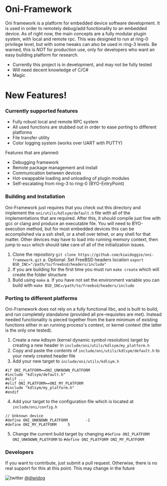 # Oni-Framework


Oni framework is a platform for embedded device software development. It is used in order to remotely debug/add functionality to an embedded device. As of right now, the main concepts are a fully modular plugin system, with local and remote rpc. This was designed to run at ring-0 privilege level, but with some tweaks can also be used in ring-3 levels. Be warned, this is *NOT* for production use, only for developers who want an easy building platform for research.

  - Currently this project is in development, and may not be fully tested
  - Will need decent knowledge of C/C#
  - Magic

# New Features!

### Currently supported features

  - Fully robust local and remote RPC system
  - All used functions are stubbed out in order to ease porting to different platforms
  - File transfer utility
  - Color logging system (works over UART with PUTTY)

Features that are planned:
  - Debugging framework
  - Remote package management and install
  - Communication between devices
  - Hot-swappable loading and unloading of plugin modules
  - Self-escalating from ring-3 to ring-0 (BYO-EntryPoint)

### Building and Installation

Oni-Framework just requires that you check out this directory and implement the `oni/utils/kdlsym/default.h` file with all of the implementations that are required. After this, it should compile just fine with gcc or clang and produce an executable file. You will need to BYO-execution method, but for most embedded devices this can be accomplished via a ssh shell, or a shell over telnet, or any shell for that matter. Other devices may have to load into running memory context, then jump to `main` which should take care of all of the initialization issues.

1. Clone the repository `git clone https://github.com/kiwidoggie/oni-framework.git`
    a. Optional: Set FreeBSD headers location `export BSD_INC="/path/to/freebsd/headers/include"`
2. If you are building for the first time you must run `make create` which will create the folder structure
3. Build using `make`
    a. If you have not set the environment variable you can build with `make BSD_INC=/path/to/freebsd/headers/include`

### Porting to different platforms
Oni-Framework does not rely on a fully functional libc, and is built to build, and run completely standalone (provided all pre-requisites are met). Instead needed functionality is pieced together from the bare minimum of existing functions either in an running process's context, or kernel context (the latter is the only one tested).

1. Create a new kdlsym (kernel dynamic symbol resolution) target by creating a new header in `include/oni/utils/kdlsym/my_platform.h`
2. Copy and paste the *contents* of `include/oni/utils/kdlsym/default.h` to your newly created header file
3. Add your new target to `include/oni/utils/kdlsym.h`

```
#if ONI_PLATFORM==ONI_UNKNOWN_PLATFORM
#include "kdlsym/default.h"
#elif ...
#elif ONI_PLATFORM==ONI_MY_PLATFORM
#include "kdlsym/my_platform.h"
#endif
```

4. Add your target to the configuration file which is located at `include/oni/config.h`

```
// Unknown device
#define ONI_UNKNOWN_PLATFORM		-1
#define ONI_MY_PLATFORM		5
```

5. Change the current build target by changing 
`#define ONI_PLATFORM ONI_UNKNOWN_PLATFORM` to `#define ONI_PLATFORM ONI_MY_PLATFORM`


### Developers

If you want to contribute, just submit a pull request. Otherwise, there is no real support for this at this point. This may change in the future

![twitter](http://i.imgur.com/tXSoThF.png) [@diwidog](https://twitter.com/diwidog)
